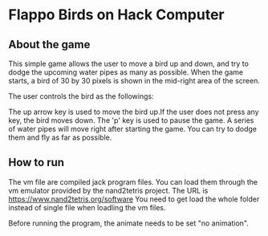 # Flappo Birds on Hack Computer

## About the game
This simple game allows the user to move a bird up and down, and try to dodge the upcoming
 water pipes as many as possible. When the game starts, a bird of 30 by 30 pixels is shown
in the mid-right area of the screen. 

The user controls the bird as the followings:

The up arrow key is used to move the bird up.If the user does not press any key, the bird 
moves down. The 'p' key is used to pause the game. A series of water pipes will move right 
after starting the game. You can try to dodge them and fly as far as possible.

## How to run
The vm file are compiled jack program files. You can load them through the vm emulator 
provided by the nand2tetris project. The URL is 
https://www.nand2tetris.org/software
You need to get load the whole folder instead of single file when loadling the vm files.

Before running the program, the animate needs to be set "no animation".


